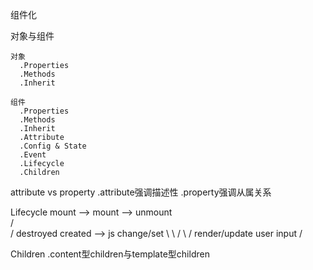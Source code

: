 组件化

  对象与组件

    对象
      .Properties
      .Methods
      .Inherit

    组件
      .Properties
      .Methods
      .Inherit
      .Attribute
      .Config & State
      .Event
      .Lifecycle
      .Children

  attribute vs property
    .attribute强调描述性
    .property强调从属关系


  Lifecycle
                mount --> mount --> unmount  
              /                               \
            /                                   destroyed
    created --> js change/set
            \                 \               /
             \                / render/update
                user input  /

  Children
    .content型children与template型children